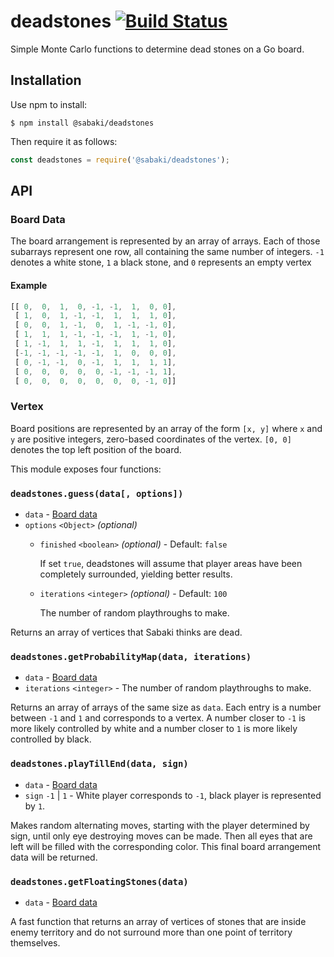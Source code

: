 # deadstones [![Build Status](https://travis-ci.org/SabakiHQ/deadstones.svg?branch=master)](https://travis-ci.org/SabakiHQ/deadstones)

Simple Monte Carlo functions to determine dead stones on a Go board.

## Installation

Use npm to install:

~~~
$ npm install @sabaki/deadstones
~~~

Then require it as follows:

~~~js
const deadstones = require('@sabaki/deadstones');
~~~

## API

### Board Data

The board arrangement is represented by an array of arrays. Each of those subarrays represent one row, all containing the same number of integers. `-1` denotes a white stone, `1` a black stone, and `0` represents an empty vertex

#### Example

~~~js
[[ 0,  0,  1,  0, -1, -1,  1,  0, 0],
 [ 1,  0,  1, -1, -1,  1,  1,  1, 0],
 [ 0,  0,  1, -1,  0,  1, -1, -1, 0],
 [ 1,  1,  1, -1, -1, -1,  1, -1, 0],
 [ 1, -1,  1,  1, -1,  1,  1,  1, 0],
 [-1, -1, -1, -1, -1,  1,  0,  0, 0],
 [ 0, -1, -1,  0, -1,  1,  1,  1, 1],
 [ 0,  0,  0,  0,  0, -1, -1, -1, 1],
 [ 0,  0,  0,  0,  0,  0,  0, -1, 0]]
~~~

### Vertex

Board positions are represented by an array of the form `[x, y]` where `x` and `y` are positive integers, zero-based coordinates of the vertex. `[0, 0]` denotes the top left position of the board.

This module exposes four functions:

### `deadstones.guess(data[, options])`

- `data` - [Board data](#board-data)
- `options` `<Object>` *(optional)*
    - `finished` `<boolean>` *(optional)* - Default: `false`

      If set `true`, deadstones will assume that player areas have been completely surrounded, yielding better results.
    - `iterations` `<integer>` *(optional)* - Default: `100`

      The number of random playthroughs to make.

Returns an array of vertices that Sabaki thinks are dead.

### `deadstones.getProbabilityMap(data, iterations)`

- `data` - [Board data](#board-data)
- `iterations` `<integer>` - The number of random playthroughs to make.

Returns an array of arrays of the same size as `data`. Each entry is a number between `-1` and `1` and corresponds to a vertex. A number closer to `-1` is more likely controlled by white and a number closer to `1` is more likely controlled by black.

### `deadstones.playTillEnd(data, sign)`

- `data` - [Board data](#board-data)
- `sign` `-1` | `1` - White player corresponds to `-1`, black player is represented by `1`.

Makes random alternating moves, starting with the player determined by sign, until only eye destroying moves can be made. Then all eyes that are left will be filled with the corresponding color. This final board arrangement data will be returned.

### `deadstones.getFloatingStones(data)`

- `data` - [Board data](#board-data)

A fast function that returns an array of vertices of stones that are inside enemy territory and do not surround more than one point of territory themselves.
